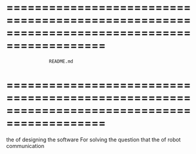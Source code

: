 # ============================================================================================ #
					README.md
# ============================================================================================ #

the       of designing the software
For solving the question that the          of robot communication























